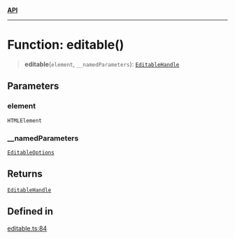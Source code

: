 [**API**](../API.md)

***

# Function: editable()

> **editable**(`element`, `__namedParameters`): [`EditableHandle`](../interfaces/EditableHandle.md)

## Parameters

### element

`HTMLElement`

### \_\_namedParameters

[`EditableOptions`](../interfaces/EditableOptions.md)

## Returns

[`EditableHandle`](../interfaces/EditableHandle.md)

## Defined in

[editable.ts:84](https://github.com/inokawa/edix/blob/1b375ce8a8ceb18c03401bfd0498a5a67fe6f920/src/core/editable.ts#L84)
